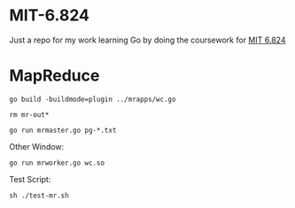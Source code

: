 # MIT-6.824

Just a repo for my work learning Go by doing the coursework for [MIT 6.824](https://pdos.csail.mit.edu/6.824/schedule.html)

# MapReduce
```
go build -buildmode=plugin ../mrapps/wc.go

rm mr-out*

go run mrmaster.go pg-*.txt
```
Other Window:
```
go run mrworker.go wc.so
```

Test Script:
```
sh ./test-mr.sh
```
